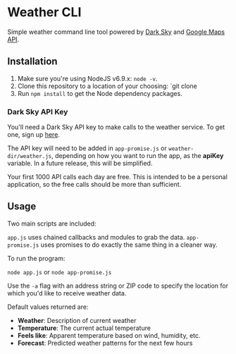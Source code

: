 # Weather CLI

Simple weather command line tool powered by [Dark
Sky](https://darksky.net/poweredby/) and [Google Maps
API](https://developers.google.com/maps/). 

## Installation

1.  Make sure you're using NodeJS v6.9.x: `node -v`.
2.  Clone this repository to a location of your choosing: `git clone
3.  Run `npm install` to get the Node dependency packages.

### Dark Sky API Key

You'll need a Dark Sky API key to make calls to the weather service. To get
one, sign up [here](https://darksky.net/dev/). 

The API key will need to be added in `app-promise.js` or
`weather-dir/weather.js`, depending on how you want to run the app, as the 
**apiKey** variable. In a future release, this will be simplified.

Your first 1000 API calls each day are free. This is intended to be a personal
application, so the free calls should be more than sufficient.

## Usage

Two main scripts are included:

`app.js` uses chained callbacks and modules to grab the data.
`app-promise.js` uses promises to do exactly the same thing in a cleaner way.

To run the program:

   `node app.js` or `node app-promise.js`

Use the `-a` flag with an address string or ZIP code to specify the location
for which you'd like to receive weather data.

Default values returned are:

-   **Weather**: Description of current weather
-   **Temperature**: The current actual temperature
-   **Feels like**: Apparent temperature based on wind, humidity, etc.
-   **Forecast**: Predicted weather patterns for the next few hours


